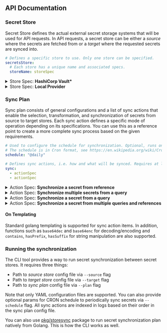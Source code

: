 ## API Documentation

### Secret Store

Secret Store defines the actual external secret storage systems that will be used for API requests.
In API requests, a secret store can be either a _source_ where the secrets are fetched from or a _target_ where
the requested secrets are synced into.

```yaml
# Defines a specific store to use. Only one store can be specified.
secretsStore:
  # Each store has a unique name and associated specs.
  storeName: storeSpec
```

<details>
<summary>Store Spec: <b>HashiCorp Vault*</b></summary>

#### Specs

The following configuration selects [HashiCorp Vault](https://www.vaultproject.io/) as a secret store.
```yaml
secretsStore:
  vault:
    address: "<Vault API endpoint>"
    storePath: "<Vault path to secrets store>"
    authPath: "<Vault path to auth role>"
    role: "<Auth role>"
    tokenPath: "<Local path to Vault token>"
    token: "<Vault token>"
```
_*Vault needs to be unsealed_.

</details>

<details>
<summary>Store Spec: <b>Local Provider</b></summary>

#### Specs

Use this configuration to specify a local directory as a secret store.
Secrets are represented as unencrypted files within that directory,
where filenames define secret keys and file contents the secret values.
This store is useful for local secret consumption.
```yaml
secretsStore:
  local:
    storePath: "path/to/local-dir"
```
</details>

### Sync Plan

Sync plan consists of general configurations and a list of sync actions that enable the selection, transformation, and synchronization of secrets from source to target stores.
Each sync action defines a specific mode of operation depending on its specifications.
You can use this as a reference point to create a more complete sync process based on the given requirements.

```yaml
# Used to configure the schedule for synchronization. Optional, runs only once if empty.
# The schedule is in Cron format, see https://en.wikipedia.org/wiki/Cron
schedule: "@daily"

# Defines sync actions, i.e. how and what will be synced. Requires at least one.
sync:
  - actionSpec
  - actionSpec
```

<details>
<summary>Action Spec: <b>Synchronize a secret from reference</b></summary>

#### Specs

```yaml
sync:
    # Specify which secret to fetch from source. Required.
  - secretRef:
      key: /path/in/source-store/key

    # Specify where the secrets will be synced to on target. Optional.
    # If empty, will be the same as "secretRef.key".
    target:
      key: /path/in/target-store/key

    # Template defines how to transform secret before syncing to target. Optional.
    # If set, either "template.rawData" or "template.data" must be specified.
    #
    # The template will be executed once to create a value to sync to "target.key".
    # The value of the "secretRef.key" secret can be accessed via {{ .Data }}.
    template:
      rawData: '{{ .Data }}'  # save either as a (multiline) string
      data:                   # or as a map
        secretPassword: '{{ .Data }}'
```

#### Example

Synchronize a single `/tenant-1/db-username` from the source store to `/remote-db-username` on the target store.
```yaml
sync:
- secretRef:
    key: /tenant-1/db-username
  target:
    key: /remote-db-username
```

</details>

<details>
<summary>Action Spec: <b>Synchronize multiple secrets from a query</b></summary>

#### Specs

```yaml
sync:
    # Specify query for secrets to fetch from source. Required.
  - secretQuery:
      path: /path/in/source-store
      key:
        regexp: some-key-prefix-.*

    # Specify where the secrets will be synced to on target. Optional.
    # > If set, every query matching secret will be synced under
    #     key = "{target.keyPrefix}{match.GetName()}"
    # > If empty, every query matching secret will be synced under
    #     key = "{secretQuery.path}/{match.GetName()}".
    target:
      keyPrefix: /path/in/target-store/

    # Template defines how to transform secret before syncing to target. Optional.
    # If set, either "template.rawData" or "template.data" must be specified.
    #
    # This template will be executed for every query matching secret to create a secret
    # which will be synced to "target".
    # The value of (current) query secret can be accessed via {{ .Data }}.
    template:
      rawData: '{{ .Data }}'  # save either as a (multiline) string
      data:                   # or as a map
        secretPassword: '{{ .Data }}'
```

#### Example

Synchronize all secrets that match `/tenant-1/db-*` regex from the source store to `/remote-<key>` on the target store.
```yaml
sync:
- secretQuery:
    path: /tenant-1
    key:
      regexp: db-.*
  target:
    keyPrefix: /remote-
```

</details>

<details>
<summary>Action Spec: <b>Synchronize a secret from a query</b></summary>

#### Specs

```yaml
sync:
    # Specify query for secrets to fetch from source. Required.
  - secretQuery:
      path: /path/in/source-store
      key:
        regexp: some-key-prefix-.*

    # Indicate that you explicitly want to sync into a single key. Required.
    flatten: true

    # Specify where the secret will be synced to on target. Required.
    target:
      key: /path/in/target-store/key

    # Template defines how to transform secret before syncing to target. Optional.
    # If set, either "template.rawData" or "template.data" must be specified.
    #
    # The template will be executed once to create a value which will be synced to "target.key".
    # The value for each secret from the "secretQuery" is accessible in the template
    # via {{ .Data.<camelCasedQueryName> }}, for example {{ .Data.someKeyPrefix1 }}.
    template:
      rawData: '{{ .Data.someKeyPrefix1 }}' # save either as a (multiline) string
      data:                                 # or as a map
        secret: '{{ .Data.someKeyPrefix1 }}'
```

#### Example

Fetch secrets that match `/tenant-1/db-(username|password)` regex from source store and use them
to create a new (combined) db access secret on the target store.

```yaml
sync:
- secretQuery:
    path: /tenant-1
    key:
      regexp: db-(username|password)
  flatten: true
  target:
    key: /db/access
  template:
    data:
      type: "postgres"
      username: "{{ .Data.dbUsername }}"
      password: "{{ .Data.dbPassword }}"
```

</details>


<details>
<summary>Action Spec: <b>Synchronize a secret from multiple queries and references</b></summary>

#### Specs

```yaml
sync:
    # Specify (named) queries and references for secrets to fetch from source.
    # At least one sync action is required.
  - secretSources:
    - name: action-ref
      secretRef:
        key: /path/in/source-store/key
    - name: action-query
      secretQuery:
        path: /path/in/source-store
        key:
          regexp: some-key-prefix-.*

    # Specify where the secret will be synced to on target. Required.
    target:
      key: /path/in/target-store/key

    # Template defines how to transform secret before syncing to target. Optional.
    # If set, either "template.rawData" or "template.data" must be specified.
    #
    # The template will be executed once to create a value which will be synced to "target.key".
    # The value for each secret from the "secretSources" is accessible in the template via:
    # > Use {{ .Data.<camelCaseSourceName> }} for "action-ref" source.
    #   For example, use {{ .Data.actionRef }}
    # > Use {{ .Data.<camelCaseSourceName>.<camelCasedQueryName> }} for "action-query" source.
    #   For example {{ .Data.actionQuery }}
    template:
      rawData: '{{ .Data.actionRef }}'
      data:
        secret1: '{{ .Data.actionRef }}'
        secret2: '{{ .Data.actionQuery.someKeyPrefix1 }}'
```

#### Example

Fetch secrets that match `/db-(1|2)/(username|password)` regex from source store and use them
to create a new (combined) db access secret on the target store.

```yaml
sync:
  - secretSources:
      - name: db1
        secretRef:
          path: /db-1
          key:
            regexp: username|password
      - name: db2
        secretRef:
          path: /db-2
          key:
            regexp: username|password
    target:
      key: /dbs-combined
    template:
      data:
        db1_username: "{{ .Data.db1.username }}"
        db1_password: "{{ .Data.db1.password }}"
        db2_username: "{{ .Data.db2.username }}"
        db2_password: "{{ .Data.db2.password }}"
```

</details>

#### On Templating

Standard golang templating is supported for sync action items.
In addition, functions such as `base64dec` and `base64enc` for decoding/encoding and
`contains`, `hasPrefix`, `hasSuffix` for string manipulation are also supported.


### Running the synchronization

The CLI tool provides a way to run secret synchronization between secret stores.
It requires three things:
- Path to _source store_ config file via `--source` flag
- Path to _target store_ config file via `--target` flag
- Path to _sync plan_ config file via `--plan` flag

Note that only YAML configuration files are supported.
You can also provide optional params for CRON schedule to periodically sync secrets via `--schedule` flag.
All sync actions are indexed in logs based on their order in the sync plan config file.

You can also use [pkg/storesync](https://pkg.go.dev/github.com/bank-vaults/secret-sync/pkg/storesync) package to run secret synchronization plan natively from Golang.
This is how the CLI works as well.
